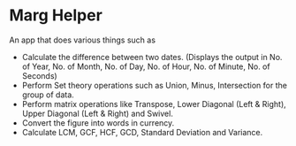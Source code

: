 # Marg Helper

An app that does various things such as 
- Calculate the difference between two dates. (Displays the output in No. of Year, No. of Month, No. of Day, No. of Hour, No. of Minute, No. of Seconds)
- Perform Set theory operations such as Union, Minus, Intersection for the group of data.
- Perform matrix operations like Transpose, Lower Diagonal (Left & Right), Upper Diagonal (Left & Right) and Swivel.
- Convert the figure into words in currency.
- Calculate LCM, GCF, HCF, GCD, Standard Deviation and Variance.
